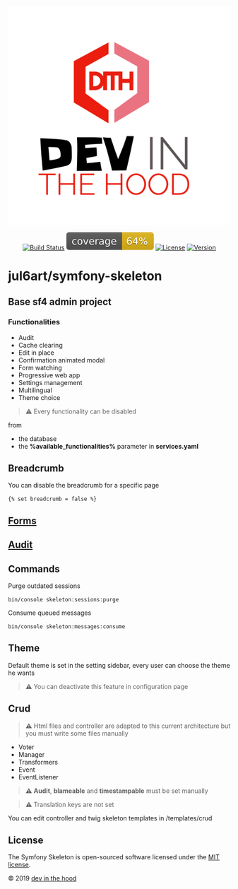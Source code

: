 <p align="center">
    <a href="https://devinthehood.com"><img src="https://github.com/jul6art/symfony-skeleton/blob/master/assets/img/devinthehood.png?raw=true" alt="logo dev in the hood"></a>
</p>

<p align="center">
    <a href="https://jenkins.vsweb.be/job/Symfony%20skeleton/" target="_blank"><img src="https://jenkins.vsweb.be/buildStatus/icon?job=Symfony+skeleton" alt="Build Status"></a>
    <a href="https://github.com/jul6art/symfony-skeleton/blob/master/data/report/coverage.svg" target="_blank"><img src="https://github.com/jul6art/symfony-skeleton/blob/master/data/report/coverage.svg" alt="Code Coverage"></a>
    <a href="https://opensource.org/licenses/MIT" target="_blank"><img src="https://img.shields.io/badge/License-MIT-yellow.svg" alt="License"></a>
    <a href="https://github.com/jul6art/symfony-skeleton" target="_blank"><img src="https://img.shields.io/static/v1?label=stable&message=v1+coming+soon&color=orange" alt="Version"></a>
</p>

jul6art/symfony-skeleton
========================
Base sf4 admin project
----------------------

### Functionalities

* Audit
* Cache clearing
* Edit in place
* Confirmation animated modal
* Form watching
* Progressive web app
* Settings management
* Multilingual
* Theme choice
    

> :warning: Every functionality can be disabled 

from
* the database
* the **%available_functionalities%** parameter in **services.yaml**

Breadcrumb
----------

You can disable the breadcrumb for a specific page

```twig
{% set breadcrumb = false %}
```

[Forms](/data/doc/FORMS.md)
---------------------------

[Audit](/data/doc/AUDIT.md)
---------------------------

Commands
--------

Purge outdated sessions

```shell
bin/console skeleton:sessions:purge
```

Consume queued messages

```shell
bin/console skeleton:messages:consume
```

Theme
-----

Default theme is set in the setting sidebar, every user can choose the theme he wants

> :warning: You can deactivate this feature in configuration page

Crud
----

> :warning: Html files and controller are adapted to this current architecture but you must write some files manually

* Voter
* Manager
* Transformers
* Event
* EventListener

> :warning: **Audit**, **blameable** and **timestampable** must be set manually

> :warning: Translation keys are not set

You can edit controller and twig skeleton templates in /templates/crud

License
-------

The Symfony Skeleton is open-sourced software licensed under the [MIT license](https://opensource.org/licenses/MIT).

&copy; 2019 [dev in the hood](https://devinthehood.com)
